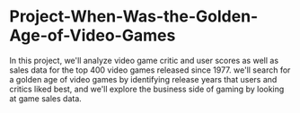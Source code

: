# Project-When-Was-the-Golden-Age-of-Video-Games
In this project, we'll analyze video game critic and user scores as well as sales data for the top 400 video games released since 1977. we'll search for a golden age of video games by identifying release years that users and critics liked best, and we'll explore the business side of gaming by looking at game sales data.
